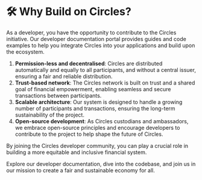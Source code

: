 # 🛠️ Why Build on Circles?

As a developer, you have the opportunity to contribute to the Circles initiative. Our developer documentation portal provides guides and code examples to help you integrate Circles into your applications and build upon the ecosystem.

1. **Permission-less and decentralised**: Circles are distributed automatically and equally to all participants, and without a central issuer, ensuring a fair and reliable distribution.
2. **Trust-based network**: The Circles network is built on trust and a shared goal of financial empowerment, enabling seamless and secure transactions between participants.
3. **Scalable architecture**: Our system is designed to handle a growing number of participants and transactions, ensuring the long-term sustainability of the project.
4. **Open-source development**: As Circles custodians and ambassadors, we embrace open-source principles and encourage developers to contribute to the project to help shape the future of Circles.

By joining the Circles developer community, you can play a crucial role in building a more equitable and inclusive financial system.

Explore our developer documentation, dive into the codebase, and join us in our mission to create a fair and sustainable economy for all.
